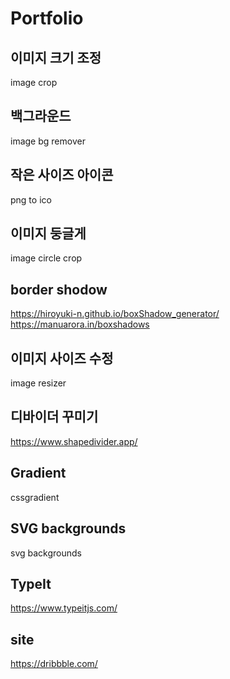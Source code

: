 # Portfolio
## 이미지 크기 조정
image crop
## 백그라운드
image bg remover
## 작은 사이즈 아이콘
png to ico
## 이미지 둥글게
image circle crop
## border shodow
https://hiroyuki-n.github.io/boxShadow_generator/
https://manuarora.in/boxshadows
## 이미지 사이즈 수정
image resizer
## 디바이더 꾸미기
https://www.shapedivider.app/
## Gradient
cssgradient
## SVG backgrounds
svg backgrounds
## TypeIt
https://www.typeitjs.com/
## site
https://dribbble.com/